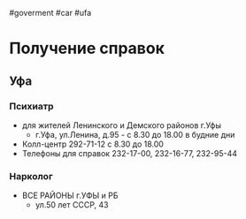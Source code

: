 #goverment #car #ufa
# Получение справок
## Уфа
### Психиатр
- для жителей Ленинского и Демского районов г.Уфы
	- г.Уфа, ул.Ленина, д.95 - с 8.30 до 18.00 в будние дни
- Колл-центр 292-71-12 с 8.30 до 18.00
- Телефоны для справок 232-17-00, 232-16-77, 232-95-44
### Нарколог
- ВСЕ РАЙОНЫ г.УФЫ и РБ
	- ул.50 лет СССР, 43